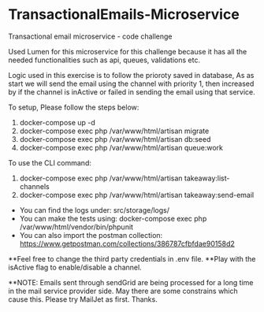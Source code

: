 # TransactionalEmails-Microservice

Transactional email microservice - code challenge

Used Lumen for this microservice for this challenge because it has all the needed functionalities such as api, queues, validations etc.

Logic used in this exercise is to follow the prioroty saved in database, As as start we will send the email using the channel with priority 1, then increased by if the channel is inActive or failed in sending the email using that service.

To setup, Please follow the steps below:

1) docker-compose up -d
2) docker-compose exec php /var/www/html/artisan migrate
3) docker-compose exec php /var/www/html/artisan db:seed
4) docker-compose exec php /var/www/html/artisan queue:work

To use the CLI command:
1) docker-compose exec php /var/www/html/artisan takeaway:list-channels
2) docker-compose exec php /var/www/html/artisan takeaway:send-email

- You can find the logs under: src/storage/logs/
- You can make the tests using: docker-compose exec php /var/www/html/vendor/bin/phpunit
- You can also import the postman collection: https://www.getpostman.com/collections/386787cfbfdae90158d2

**Feel free to change the third party credentials in .env file.
**Play with the isActive flag to enable/disable a channel.


**NOTE: Emails sent through sendGrid are being processed for a long time in the mail service provider side. May there are some constrains which cause this.
Please try MailJet as first.
Thanks.